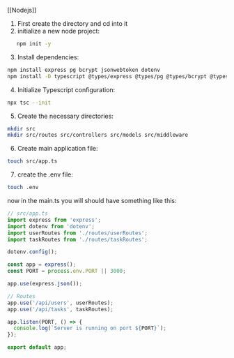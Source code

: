 [[Nodejs]]

1. First create the directory and cd into  it
2. initialize a new node project:
```bash 
   npm init -y
```

3.  Install dependencies:
   
```bash 
npm install express pg bcrypt jsonwebtoken dotenv 
npm install -D typescript @types/express @types/pg @types/bcrypt @types/jsonwebtoken ts-node nodemon
```
4. Initialize Typescript configuration:
```bash
npx tsc --init 
```
5. Create the necessary directories:
``` bash  
mkdir src
mkdir src/routes src/controllers src/models src/middleware
```
6. Create main application file:
```bash 
touch src/app.ts
```
7. create the .env file:
``` bash
touch .env
```

now in the main.ts you will should have something like this:
``` javascript
// src/app.ts
import express from 'express';
import dotenv from 'dotenv';
import userRoutes from './routes/userRoutes';
import taskRoutes from './routes/taskRoutes';

dotenv.config();

const app = express();
const PORT = process.env.PORT || 3000;

app.use(express.json());

// Routes
app.use('/api/users', userRoutes);
app.use('/api/tasks', taskRoutes);

app.listen(PORT, () => {
  console.log(`Server is running on port ${PORT}`);
});

export default app;
```
